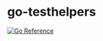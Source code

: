 # go-testhelpers

[![Go Reference](https://pkg.go.dev/badge/github.com/jasonhancock/go-testhelpers/generic.svg)](https://pkg.go.dev/github.com/jasonhancock/go-testhelpers/generic)
